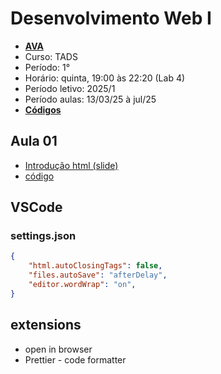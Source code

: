 # Desenvolvimento Web I

- **[AVA](https://ava.ifpr.edu.br/course/view.php?id=13095)**
- Curso: TADS
- Período: 1°
- Horário: quinta, 19:00 às 22:20 (Lab 4)
- Período letivo: 2025/1
- Período aulas: 13/03/25 à jul/25
- **[Códigos](https://github.com/fscheidt/web1)**

## Aula 01
- [Introdução html (slide)](/aulas/01/01%20-%20HTML.pdf)
- [código](/aulas/01/aula1.html)

## VSCode

### settings.json
```json
{
    "html.autoClosingTags": false,
    "files.autoSave": "afterDelay",
    "editor.wordWrap": "on",
}
```

## extensions
- open in browser
- Prettier - code formatter